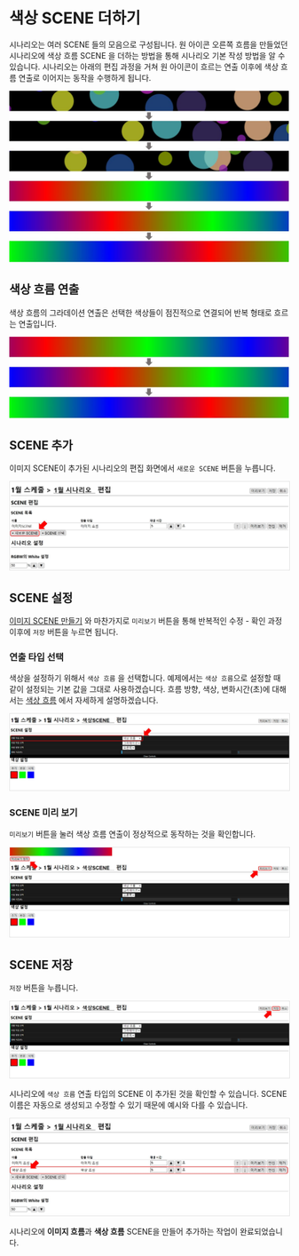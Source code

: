 # 색상 SCENE 더하기
시나리오는 여러 SCENE 들의 모음으로 구성됩니다.
원 아이콘 오른쪽 흐름을 만들었던 시나리오에 색상 흐름 SCENE 을 더하는 방법을 통해 시나리오 기본 작성 방법을 알 수 있습니다.
시나리오는 아래의 편집 과정을 거쳐 원 아이콘이 흐르는 연출 이후에 색상 흐름 연출로 이어지는 동작을 수행하게 됩니다.

<img src="./img/gradient/addGradientRight.jpg" />

## 색상 흐름 연출
색상 흐름의 그라데이션 연출은 선택한 색상들이 점진적으로 연결되어 반복 형태로 흐르는 연출입니다.

<img src="./img/gradient/gradientRight.jpg" />

## SCENE 추가 
이미지 SCENE이 추가된 시나리오의 편집 화면에서 `새로운 SCENE` 버튼을 누릅니다.

<img src="./img/gradient/addNewScene.jpg" style="border: 1px solid #e2e2e2"/>

## SCENE 설정
[이미지 SCENE 만들기](icon.md) 와 마찬가지로
`미리보기` 버튼을 통해 반복적인 수정 - 확인 과정 이후에 `저장` 버튼을 누르면 됩니다.

### 연출 타입 선택
색상을 설정하기 위해서 `색상 흐름` 을 선택합니다.
예제에서는 `색상 흐름`으로 설정할 때 같이 설정되는 기본 값을 그대로 사용하겠습니다.
흐름 방향, 색상, 변화시간(초)에 대해서는 [색상 흐름](../../scene/gradient.md) 에서 자세하게 설명하겠습니다.  

<img src="./img/gradient/setScene.jpg" style="border: 1px solid #e2e2e2"/>

### SCENE 미리 보기
`미리보기` 버튼을 눌러 색상 흐름 연출이 정상적으로 동작하는 것을 확인합니다.

<img src="./img/gradient/previewScene.jpg" style="border: 1px solid #e2e2e2"/>

## SCENE 저장
`저장` 버튼을 누릅니다.

<img src="./img/gradient/saveScene.jpg" style="border: 1px solid #e2e2e2"/>

시나리오에 `색상 흐름` 연출 타입의 SCENE 이 추가된 것을 확인할 수 있습니다.
SCENE 이름은 자동으로 생성되고 수정할 수 있기 때문에 예시와 다를 수 있습니다.

<img src="./img/gradient/scenarioScenes.jpg" style="border: 1px solid #e2e2e2"/>

시나리오에 **이미지 흐름**과 **색상 흐름** SCENE을 만들어 추가하는 작업이 완료되었습니다.
